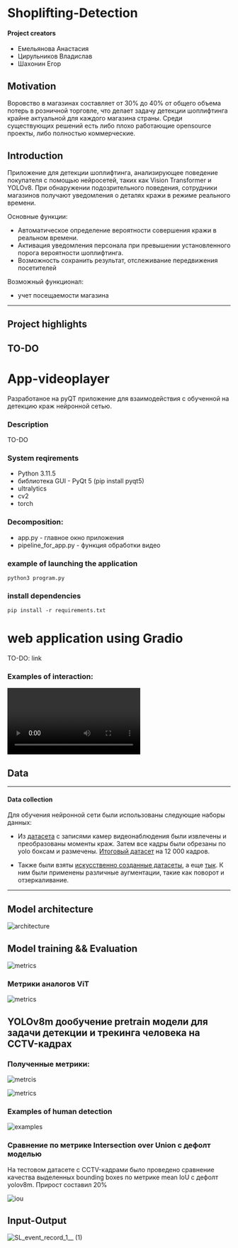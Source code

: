 # Shoplifting-Detection

#### Project creators
-  Емельянова Анастасия
-  Цирульников Владислав
-  Шахонин Егор

## Motivation

Воровство в магазинах составляет от 30% до 40% от общего объема потерь в розничной торговле, что делает задачу детекции шоплифтинга крайне актуальной для каждого магазина страны. Среди существующих решений есть либо плохо работающие opensource проекты, либо полностью коммерческие.


## Introduction 

Приложение для детекции шоплифтинга, анализирующее поведение покупателя с помощью нейросетей, таких как Vision Transformer и YOLOv8. При обнаружении подозрительного поведения, сотрудники магазинов получают уведомления о деталях кражи в режиме реального времени. 

Основные функции: 
- Автоматическое определение вероятности совершения кражи в реальном времени.
- Активация уведомления персонала при превышении установленного порога вероятности шоплифтинга.
- Возможность сохранить результат, отслеживание передвижения посетителей
  

Возможный функционал:
- учет посещаемости магазина

---

## Project highlights

TO-DO
---

# App-videoplayer

Разработаное на pyQT приложение для взаимодействия с обученной на детекцию краж нейронной сетью. 

### Description

TO-DO

### System reqirements

+   Python 3.11.5
+   библиотека GUI - PyQt 5 (pip install pyqt5)
+   ultralytics
+   cv2
+   torch

### Decomposition:

 + app.py - главное окно приложения
 + pipeline_for_app.py - функция обработки видео

### example of launching the application
    python3 program.py

### install dependencies 
    pip install -r requirements.txt
    
# web application using Gradio

TO-DO: link


### Examples of interaction:

![example](https://github.com/trueuser3/ML_project_2_course/blob/AnastasiaEmelyanova/samples/video_result.mp4)

## Data 
---
#### Data collection

Для обучения нейронной сети были использованы следующие наборы данных:

- Из [датасета](https://disk.yandex.ru/d/_vjY_E84Bs1p-Q) с записями камер видеонаблюдения были извлечены и преобразованы моменты краж. Затем все кадры были обрезаны по yolo боксам и размечены. [Итоговый датасет](https://drive.google.com/drive/folders/1YTx-Rj6D7dj0WFRjYTJHJ6_gOz8KsCh5) на 12 000 кадров.
  
- Также были взяты [искусственно созданные датасеты](https://universe.roboflow.com/theft-detection-poc/shoplifting-detection-tqzfb/dataset/1), а еще [тык](https://universe.roboflow.com/vit-oru5x/shoplifting_theft_detection2/dataset/7). К ним были применены различные аугментации, такие как поворот и отзеркаливание.

---

## Model architecture

![architecture](https://github.com/trueuser3/ML_project_2_course/blob/AnastasiaEmelyanova/image.png)

## Model training && Evaluation

![metrics](https://github.com/trueuser3/ML_project_2_course/blob/AnastasiaEmelyanova/samples/image.png)

### Метрики аналогов ViT

![metrics](https://github.com/trueuser3/ML_project_2_course/blob/AnastasiaEmelyanova/samples/screen.png)

## YOLOv8m дообучение pretrain модели для задачи детекции и трекинга человека на CCTV-кадрах

### Полученные метрики:

![metrcis](https://github.com/trueuser3/ML_project_2_course/blob/AnastasiaEmelyanova/samples/results.png)

![metrics](https://github.com/trueuser3/ML_project_2_course/blob/AnastasiaEmelyanova/samples/R_curve.png)

### Examples of human detection

![examples](https://github.com/trueuser3/ML_project_2_course/blob/AnastasiaEmelyanova/samples/train_batch5880.jpg)

### Сравнение по метрике Intersection over Union c дефолт моделью

На тестовом датасете с CCTV-кадрами было проведено сравнение качества выделенных bounding boxes по метрике mean IoU с дефолт yolov8m. Прирост составил 20%

![iou](https://github.com/trueuser3/ML_project_2_course/blob/AnastasiaEmelyanova/samples/iou_metrics.jpg)


## Input-Output
![SL_event_record_1__ (1)](https://github.com/trueuser3/ML_project_2_course/blob/AnastasiaEmelyanova/samples/output/output_grad_1.gif)
